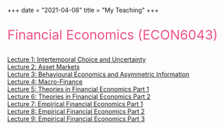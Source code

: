+++
date = "2021-04-08"
title = "My Teaching"
+++

<p style="color:#ef5285;font-size:30px;"> Financial Economics (ECON6043)</p>
<a href="/myteaching/documents/ECON6043L1.pdf" target="_blank">Lecture 1: Intertemporal Choice and Uncertainty</a>  <br>
<a href="/myteaching/documents/ECON6043L2.pdf" target="_blank">Lecture 2: Asset Markets</a>  <br>
<a href="/myteaching/documents/ECON6043L3.pdf" target="_blank">Lecture 3: Behavioural Economics and Asymmetric Information</a>  <br>
<a href="/myteaching/documents/ECON6043L4.pdf" target="_blank">Lecture 4: Macro-Finance</a>  <br>
<a href="/myteaching/documents/ECON6043L5.pdf" target="_blank">Lecture 5: Theories in Financial Economics Part 1</a>  <br>
<a href="/myteaching/documents/ECON6043L6.pdf" target="_blank">Lecture 6: Theories in Financial Economics Part 2</a>  <br>
<a href="/myteaching/documents/ECON6043L7.pdf" target="_blank">Lecture 7: Empirical Financial Economics Part 1</a>  <br>
<a href="/myteaching/documents/ECON6043L8.pdf" target="_blank">Lecture 8: Empirical Financial Economics Part 2</a>  <br>
<a href="/myteaching/documents/ECON6043L9.pdf" target="_blank">Lecture 9: Empirical Financial Economics Part 3</a>  <br>